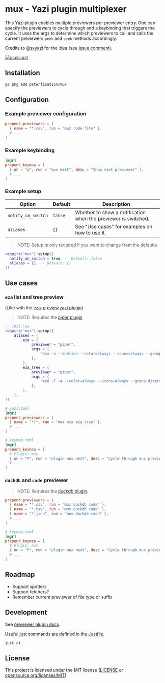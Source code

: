 # mux - Yazi plugin multiplexer

This Yazi plugin enables multiple previewers per previewer entry. One can specify the previewers to cycle through and a keybinding that triggers the cycle. It uses the args to determine which previewers to call and calls the current previewers `peek` and `seek` methods accordingly.

Credits to [@sxyazi](https://github.com/sxyazi) for the idea (see [issue comment](https://github.com/sxyazi/yazi/issues/3176#issuecomment-3307014021)).

[![asciicast](https://asciinema.org/a/18RMMPd1YoB2wqaUxsFf4Z6Sn.svg)](https://asciinema.org/a/18RMMPd1YoB2wqaUxsFf4Z6Sn)

## Installation

```bash
ya pkg add peterfication/mux
```

## Configuration

### Example previewer configuration

```toml
prepend_previewers = [
  { name = "*.csv", run = "mux code file" },
  # ...
]
```

### Example keybinding

```toml
[mgr]
prepend_keymap = [
  { on = "p", run = "mux next", desc = "Show next previewer" },
  # ...
]
```

### Example setup

| Option             | Default | Description                                                    |
| ------------------ | ------- | -------------------------------------------------------------- |
| `notify_on_switch` | `false` | Whether to show a notification when the previewer is switched. |
| `aliases`          | `{}`    | See "Use cases" for examples on how to use it.                 |

> NOTE: Setup is only required if you want to change from the defaults.

```lua
require("mux"):setup({
  notify_on_switch = true, -- Default: false
  aliases = {}, -- Default: {}
})
```

## Use cases

### `eza` list and tree preview

(Like with the [eza-preview.yazi plugin](https://github.com/sharklasers996/eza-preview.yazi))

> NOTE: Requires the [piper plugin](https://github.com/yazi-rs/plugins/tree/main/piper.yazi).

```lua
-- init.lua
require("mux"):setup({
	aliases = {
		eza = {
			previewer = "piper",
			args = {
				'eza -a --oneline --color=always --icons=always --group-directories-first --no-quotes "$1"',
			},
		},
		eza_tree = {
			previewer = "piper",
			args = {
				'eza -T -a --color=always --icons=always --group-directories-first --no-quotes "$1"',
			},
		},
	},
})
```

```toml
# yazi.toml
[mgr]
prepend_previewers = [
  { name = "*/", run = "mux eza eza_tree" },
  # ...
]
```

```toml
# keymap.toml
[mgr]
prepend_keymap = [
  # Plugin: mux
  { on = "P", run = "plugin mux next", desc = "Cycle through mux previewers" },
  # ...
]
```

### `duckdb` and `code` previewer

> NOTE: Requires the [duckdb plugin](https://github.com/wylie102/duckdb.yazi).

```toml
prepend_previewers = [
  { name = "*.csv", run = "mux duckdb code" },
  { name = "*.tsv", run = "mux duckdb code" },
  { name = "*.json", run = "mux duckdb code" },
  # ...
]
```

```toml
# keymap.toml
[mgr]
prepend_keymap = [
  # Plugin: mux
  { on = "P", run = "plugin mux next", desc = "Cycle through mux previewers" },
  # ...
]
```

## Roadmap

- Support spotters
- Support fetchers?
- Remember current previewer of file type or suffix

## Development

See [previewer plugin docs](https://yazi-rs.github.io/docs/plugins/overview/#previewer).

Useful [just](https://github.com/casey/just) commands are defined in the [Justfile](Justfile).

```bash
just ci
```

## License

This project is licensed under the MIT license ([LICENSE](LICENSE) or [opensource.org/licenses/MIT](https://opensource.org/licenses/MIT))
